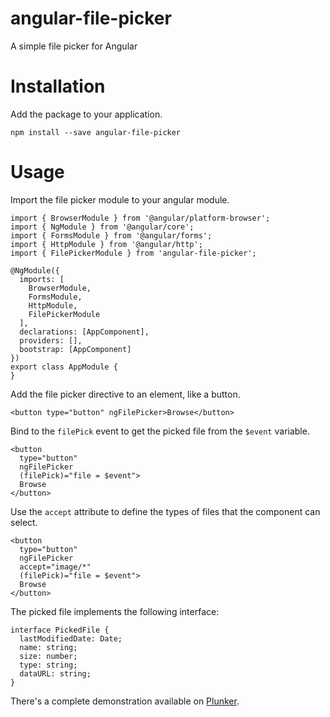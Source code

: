 # angular-file-picker
A simple file picker for Angular

# Installation
Add the package to your application.

```
npm install --save angular-file-picker
```

# Usage

Import the file picker module to your angular module.

```
import { BrowserModule } from '@angular/platform-browser';
import { NgModule } from '@angular/core';
import { FormsModule } from '@angular/forms';
import { HttpModule } from '@angular/http';
import { FilePickerModule } from 'angular-file-picker';

@NgModule({
  imports: [
    BrowserModule,
    FormsModule,
    HttpModule,
    FilePickerModule
  ],
  declarations: [AppComponent],
  providers: [],
  bootstrap: [AppComponent]
})
export class AppModule {
}
```

Add the file picker directive to an element, like a button.

```
<button type="button" ngFilePicker>Browse</button>
```

Bind to the `filePick` event to get the picked file from the `$event` variable.

```
<button
  type="button"
  ngFilePicker
  (filePick)="file = $event">
  Browse
</button>
```

Use the `accept` attribute to define the types of files that the component can select.

```
<button
  type="button"
  ngFilePicker
  accept="image/*"
  (filePick)="file = $event">
  Browse
</button>
```

The picked file implements the following interface:

```
interface PickedFile {
  lastModifiedDate: Date;
  name: string;
  size: number;
  type: string;
  dataURL: string;
}
```

There's a complete demonstration available on [Plunker](https://embed.plnkr.co/RRf82snZfOYVI7EN5NN6/).
